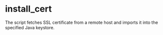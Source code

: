 # install_cert
The script fetches SSL certificate from a remote host and imports it into the specified Java keystore.
